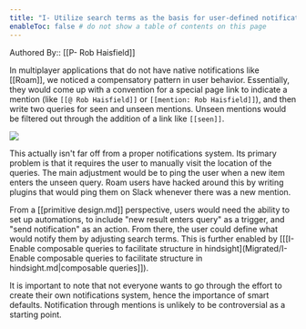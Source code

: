 ```yaml
---
title: "I- Utilize search terms as the basis for user-defined notifications"
enableToc: false # do not show a table of contents on this page
---
```


Authored By:: [[P- Rob Haisfield]]


In multiplayer applications that do not have native notifications like [[Roam]], we noticed a compensatory pattern in user behavior. Essentially, they would come up with a convention for a special page link to indicate a mention (like `[[@ Rob Haisfield]]` or `[[mention: Rob Haisfield]]`), and then write two queries for seen and unseen mentions. Unseen mentions would be filtered out through the addition of a link like `[[seen]]`.

![](https://firebasestorage.googleapis.com/v0/b/firescript-577a2.appspot.com/o/imgs%2Fapp%2Fwrite-hypertext-notebook-graph-research%2Fdri1S1LNrf.png?alt=media&token=90e1df22-759e-4bed-a401-6b967d7198dd)

This actually isn't far off from a proper notifications system. Its primary problem is that it requires the user to manually visit the location of the queries. The main adjustment would be to ping the user when a new item enters the unseen query. Roam users have hacked around this by writing plugins that would ping them on Slack whenever there was a new mention.

From a [[primitive design.md]] perspective, users would need the ability to set up automations, to include "new result enters query" as a trigger, and "send notification" as an action. From there, the user could define what would notify them by adjusting search terms. This is further enabled by [[[I- Enable composable queries to facilitate structure in hindsight](Migrated/I- Enable composable queries to facilitate structure in hindsight.md|composable queries]]). 

It is important to note that not everyone wants to go through the effort to create their own notifications system, hence the importance of smart defaults. Notification through mentions is unlikely to be controversial as a starting point.
